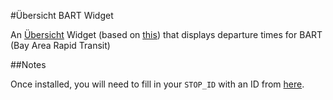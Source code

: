 #Übersicht BART Widget

An [Übersicht](http://tracesof.net/uebersicht) Widget (based on [this](https://github.com/joshuaswilcox/mbta-widget)) that displays departure times for BART (Bay Area Rapid Transit)

##Notes

Once installed, you will need to fill in your `STOP_ID` with an ID from [here](http://api.bart.gov/docs/overview/abbrev.aspx).